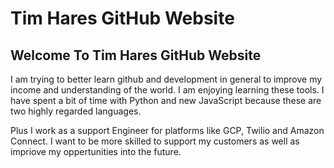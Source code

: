 # Tim Hares GitHub Website

## Welcome To Tim Hares GitHub Website

I am trying to better learn github and development in general to improve my income and understanding of the world. I am enjoying learning these tools. I have spent a bit of time with Python and new JavaScript because these are two highly regarded languages. 

Plus I work as a support Engineer for platforms like GCP, Twilio and Amazon Connect. I want to be more skilled to support my customers as well as impriove my oppertunities into the future.
